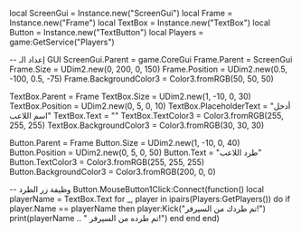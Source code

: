 local ScreenGui = Instance.new("ScreenGui")
local Frame = Instance.new("Frame")
local TextBox = Instance.new("TextBox")
local Button = Instance.new("TextButton")
local Players = game:GetService("Players")

-- إعداد الـ GUI
ScreenGui.Parent = game.CoreGui
Frame.Parent = ScreenGui
Frame.Size = UDim2.new(0, 200, 0, 150)
Frame.Position = UDim2.new(0.5, -100, 0.5, -75)
Frame.BackgroundColor3 = Color3.fromRGB(50, 50, 50)

TextBox.Parent = Frame
TextBox.Size = UDim2.new(1, -10, 0, 30)
TextBox.Position = UDim2.new(0, 5, 0, 10)
TextBox.PlaceholderText = "أدخل اسم اللاعب"
TextBox.Text = ""
TextBox.TextColor3 = Color3.fromRGB(255, 255, 255)
TextBox.BackgroundColor3 = Color3.fromRGB(30, 30, 30)

Button.Parent = Frame
Button.Size = UDim2.new(1, -10, 0, 40)
Button.Position = UDim2.new(0, 5, 0, 50)
Button.Text = "طرد اللاعب"
Button.TextColor3 = Color3.fromRGB(255, 255, 255)
Button.BackgroundColor3 = Color3.fromRGB(200, 0, 0)

-- وظيفة زر الطرد
Button.MouseButton1Click:Connect(function()
    local playerName = TextBox.Text
    for _, player in ipairs(Players:GetPlayers()) do
        if player.Name == playerName then
            player:Kick("تم طردك من السيرفر!")
            print(playerName .. " تم طرده من السيرفر!")
        end
    end
end)
